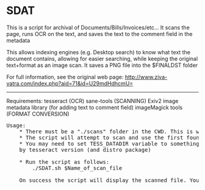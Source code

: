 SDAT
====

This is a script for archival of Documents/Bills/Invoices/etc...
It scans the page, runs OCR on the text, and saves the text to the comment field in the metadata

This allows indexing engines (e.g. Desktop search) to know what text the document contains, allowing
for easier searching, while keeping the original text+format as an image scan.
It saves a PNG file into the $FINALDST folder

For full information, see the original web page:
	http://www.ziva-vatra.com/index.php?aid=71&id=U29mdHdhcmU=

----

Requirements:
    tesseract (OCR)
    sane-tools (SCANNING)
    Exiv2 image metadata library (for adding text to comment field)
	imageMagick tools (FORMAT CONVERSION)

<pre>
Usage:
	* There must be a "./scans" folder in the CWD. This is where the results are saved
	* The script will attempt to scan and use the first found scanning device. It will then save this in a file in CWD called "devicename". You can delete this to force re-detection, or put your own (valid) ID in there to override the autodetection.
	* You may need to set TESS_DATADIR variable to something other than the default, as this varies
	by tesseract version (and distro package)

	* Run the script as follows:
		./SDAT.sh $Name_of_scan_file

	On success the script will display the scanned file. You don't have to do anything to confirm, you can just close the display. The file is saved no matter what.

</pre>
